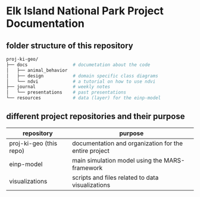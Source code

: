 # Elk Island National Park Project Documentation

## folder structure of this repository

```bash
proj-ki-geo/
├── docs                 # documetation about the code
│   ├── animal_behavior
│   ├── design           # domain specific class diagrams
│   └── ndvi             # a tutorial on how to use ndvi
├── journal              # weekly notes
│   └── presentations    # past presentations
└── resources            # data (layer) for the einp-model
```

## different project repositories and their purpose

| repository              | purpose                                               |
| ----------------------- | ----------------------------------------------------- |
| proj-ki-geo (this repo) | documentation and organization for the entire project |
| einp-model              | main simulation model using the MARS-framework        |
| visualizations          | scripts and files related to data visualizations      |

